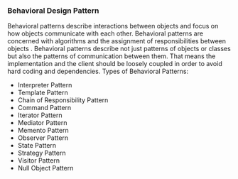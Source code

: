 <h3>Behavioral Design Pattern</h3>
Behavioral patterns describe interactions between objects and focus on how objects communicate with
 each other. Behavioral patterns are concerned with algorithms and the assignment of responsibilities between objects
 . Behavioral patterns describe not just patterns of objects or classes but also the patterns of communication between them. 
 That means the implementation and the client should be loosely coupled in order to avoid hard coding and dependencies.                                                                                                                            
Types of Behavioral Patterns:
 <ul>
 <li>Interpreter Pattern</li>
 <li>Template Pattern</li>
 <li>Chain of Responsibility Pattern</li>
 <li>Command Pattern</li>
 <li>Iterator Pattern</li>
 <li>Mediator Pattern</li>
 <li>Memento Pattern</li>
 <li>Observer Pattern</li>
 <li>State Pattern</li>
 <li>Strategy Pattern</li>
 <li>Visitor Pattern</li>
 <li>Null Object Pattern</li>
 </ul>